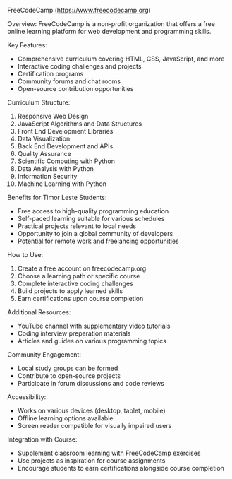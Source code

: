 FreeCodeCamp (https://www.freecodecamp.org)

Overview:
FreeCodeCamp is a non-profit organization that offers a free online learning platform for web development and programming skills.

Key Features:
- Comprehensive curriculum covering HTML, CSS, JavaScript, and more
- Interactive coding challenges and projects
- Certification programs
- Community forums and chat rooms
- Open-source contribution opportunities

Curriculum Structure:
1. Responsive Web Design
2. JavaScript Algorithms and Data Structures
3. Front End Development Libraries
4. Data Visualization
5. Back End Development and APIs
6. Quality Assurance
7. Scientific Computing with Python
8. Data Analysis with Python
9. Information Security
10. Machine Learning with Python

Benefits for Timor Leste Students:
- Free access to high-quality programming education
- Self-paced learning suitable for various schedules
- Practical projects relevant to local needs
- Opportunity to join a global community of developers
- Potential for remote work and freelancing opportunities

How to Use:
1. Create a free account on freecodecamp.org
2. Choose a learning path or specific course
3. Complete interactive coding challenges
4. Build projects to apply learned skills
5. Earn certifications upon course completion

Additional Resources:
- YouTube channel with supplementary video tutorials
- Coding interview preparation materials
- Articles and guides on various programming topics

Community Engagement:
- Local study groups can be formed
- Contribute to open-source projects
- Participate in forum discussions and code reviews

Accessibility:
- Works on various devices (desktop, tablet, mobile)
- Offline learning options available
- Screen reader compatible for visually impaired users

Integration with Course:
- Supplement classroom learning with FreeCodeCamp exercises
- Use projects as inspiration for course assignments
- Encourage students to earn certifications alongside course completion
